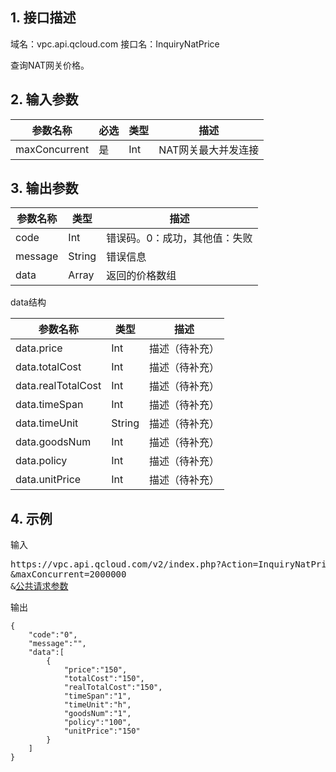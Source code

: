 ## 1. 接口描述
域名：vpc.api.qcloud.com
接口名：InquiryNatPrice

查询NAT网关价格。

## 2. 输入参数
| 参数名称 | 必选  | 类型 | 描述 |
|---------|---------|---------|---------|
| maxConcurrent | 是 | Int | NAT网关最大并发连接|


## 3. 输出参数
| 参数名称 | 类型 | 描述 |
|---------|---------|---------|
| code | Int | 错误码。0：成功，其他值：失败|
| message | String | 错误信息|
| data | Array | 返回的价格数组 |

data结构

| 参数名称 | 类型 | 描述 |
|---------|---------|---------|
| data.price | Int | 描述（待补充）| 
| data.totalCost | Int | 描述（待补充）| 
| data.realTotalCost | Int | 描述（待补充）| 
| data.timeSpan | Int | 描述（待补充）| 
| data.timeUnit | String | 描述（待补充）| 
| data.goodsNum | Int | 描述（待补充）| 
| data.policy | Int | 描述（待补充）| 
| data.unitPrice | Int | 描述（待补充）| 


## 4. 示例
输入
<pre>
https://vpc.api.qcloud.com/v2/index.php?Action=InquiryNatPrice
&maxConcurrent=2000000
&<a href="http://tcecqpoc.fsphere.cn/doc/api/229/6976">公共请求参数</a>
</pre>
输出
```
{
    "code":"0",
    "message":"",
    "data":[
        {
            "price":"150",
            "totalCost":"150",
            "realTotalCost":"150",
            "timeSpan":"1",
            "timeUnit":"h",
            "goodsNum":"1",
            "policy":"100",
            "unitPrice":"150"
        }
    ]
}
```


